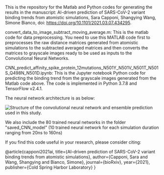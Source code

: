 This is the repository for the Matlab and Python codes for generating the results in the manuscript: AI-driven prediction of SARS-CoV-2 variant binding trends from atomistic simulations, Sara Capponi, Shangying Wang, Simone Bianco, doi: https://doi.org/10.1101/2021.03.07.434295.

convert_data_to_image_subtract_moving_average.m: 
    This is the matlab code for data preprocessing. You need to use this MATLAB code first to preprocesses the raw distance matrices generated from atomistic simulations to the subtracted averaged matrices and then converts the matrices to grayscale images ready to be used as inputs to the Convolutional Neural Networks. 

CNN_predict_affinity_spike_protein_12mutations_N501Y_N501V_N501T_N501S_Q498N_N501D.ipynb: 
    This is the Jupyter notebook Python code for predicting the binding trend from the grayscale images generated from the Matlab code above. The code is implemented in Python 3.7.8 and TensorFlow v2.4.1.
    
The neural network architecture is as below:

![Structure  of  the  convolutional  neural  network  and  ensemble
prediction used in this study.](Spike-Fig-CNN_v2.png)


We also include the 80 trained neural networks in the folder "saved_CNN_model" (10 trained neural network for each simulation duration ranging from 20ns to 160ns)


 
 
 If you find this code useful in your research, please consider citing:

 @article{capponi2021ai,
  title={AI-driven prediction of SARS-CoV-2 variant binding trends from atomistic simulations},
  author={Capponi, Sara and Wang, Shangying and Bianco, Simone},
  journal={bioRxiv},
  year={2021},
  publisher={Cold Spring Harbor Laboratory}
}
